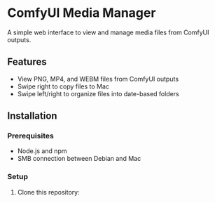 # ComfyUI Media Manager

A simple web interface to view and manage media files from ComfyUI outputs.

## Features
- View PNG, MP4, and WEBM files from ComfyUI outputs
- Swipe right to copy files to Mac
- Swipe left/right to organize files into date-based folders

## Installation

### Prerequisites
- Node.js and npm
- SMB connection between Debian and Mac

### Setup
1. Clone this repository:
